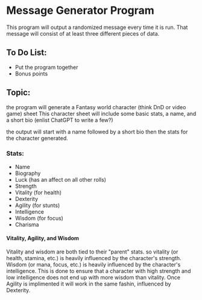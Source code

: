 # Message Generator Program
This program will output a randomized message every time it is run. That message will consist of at least three different pieces of data.

## To Do List:
  * Put the program together
  * Bonus points

## Topic:
the program will generate a Fantasy world character (think DnD or video game) sheet
This character sheet will include some basic stats, a name, and a short bio (enlist ChatGPT to write a few?)

the output will start with a name followed by a short bio then the stats for the character generated.

### Stats:
  * Name
  * Biography
  * Luck (has an affect on all other rolls)
  * Strength
  * Vitality (for health)
  * Dexterity
  * Agility (for stunts)
  * Intelligence
  * Wisdom (for focus)
  * Charisma

  #### Vitality, Agility, and Wisdom
  Vitality and wisdom are both tied to their "parent" stats. so vitality (or health, stamina, etc.) is heavily influenced by the character's strength. Wisdom (or mana, focus, etc.) is heavily influenced by the character's intelligence. This is done to ensure that a character with high strength and low intelligence does not end up with more wisdom than vitality. 
  Once Agility is implimented it will work in the same fashin, influenced by Dexterity.
